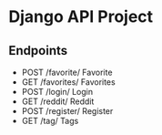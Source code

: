 # Django API Project


## Endpoints

- POST /favorite/ Favorite
- GET /favorites/ Favorites
- POST /login/ Login
- GET /reddit/ Reddit
- POST /register/ Register
- GET /tag/ Tags


